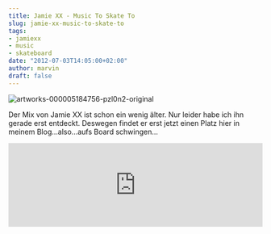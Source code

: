 ```yaml
---
title: Jamie XX - Music To Skate To
slug: jamie-xx-music-to-skate-to
tags:
- jamiexx
- music
- skateboard
date: "2012-07-03T14:05:00+02:00"
author: marvin
draft: false
---
```

![artworks-000005184756-pzl0n2-original](/images/artworks-000005184756-pzl0n2-original.jpg)

Der Mix von Jamie XX ist schon ein wenig älter. Nur leider habe ich ihn
gerade erst entdeckt. Deswegen findet er erst jetzt einen Platz hier in
meinem Blog...also...aufs Board schwingen...

<iframe width="100%" height="166" scrolling="no" frameborder="no" src="https://w.soundcloud.com/player/?url=http%3A%2F%2Fapi.soundcloud.com%2Ftracks%2F11231675&amp;auto_play=false&amp;show_artwork=true&amp;color=ff7700"></iframe>